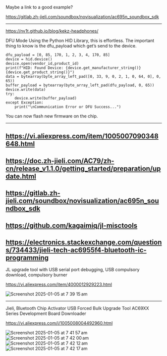 Maybe a link to a good example?

https://gitlab.zh-jieli.com/soundbox/novisualization/ac695n_soundbox_sdk


--------------
https://nv1t.github.io/blog/kekz-headphones/

DFU Mode
Using the Python HID Library, this is effortless. The important thing to know is the dfu_payload which get’s send to the device.
```
dfu_payload = [0, 85, 170, 1, 2, 3, 4, 170, 85]
device = hid.device()
device.open(vendor_id,product_id)
print(f"HID: Found Device: {device.get_manufacturer_string()} {device.get_product_string()}")
data = bytearray(byte_array_left_pad([0, 33, 9, 0, 2, 1, 0, 64, 0], 0, 65))
buffer_payload = bytearray(byte_array_left_pad(dfu_payload, 0, 65))
device.write(data)
try:
	device.write(buffer_payload)
except Exception:
	print("\nCommunication Error or DFU Success...")
```
You can now flash new firmware on the chip.

--------------
https://vi.aliexpress.com/item/1005007090348648.html
--------------
https://doc.zh-jieli.com/AC79/zh-cn/release_v1.1.0/getting_started/preparation/update.html
--------------
https://gitlab.zh-jieli.com/soundbox/novisualization/ac695n_soundbox_sdk
--------------
https://github.com/kagaimiq/jl-misctools
--------------
https://electronics.stackexchange.com/questions/734433/jieli-tech-ac6955f4-bluetooth-ic-programming
--------------

JL upgrade tool with USB serial port debugging, USB compulsory download, compulsory burner

https://vi.aliexpress.com/item/4000012929223.html

![Screenshot 2025-01-05 at 7 39 15 am](https://github.com/user-attachments/assets/e4694099-f9a1-4fc2-987b-ca6623be2a66)

--------------
Jieli, Bluetooth Chip Activator USB Forced Bulk Upgrade Tool AC69XX Series Development Board Downloader

https://vi.aliexpress.com/i/1005008004492960.html

![Screenshot 2025-01-05 at 7 41 57 am](https://github.com/user-attachments/assets/d2875735-d809-48d7-9d8b-67fb80bb4f3e)
![Screenshot 2025-01-05 at 7 42 00 am](https://github.com/user-attachments/assets/9735ce24-41f0-491d-b624-bd017e38bbb1)
![Screenshot 2025-01-05 at 7 42 12 am](https://github.com/user-attachments/assets/b2acf415-4c0e-49f9-ab06-9db59963b438)
![Screenshot 2025-01-05 at 7 42 17 am](https://github.com/user-attachments/assets/4dc53565-2623-4640-b1e2-51bb05b16b6c)


